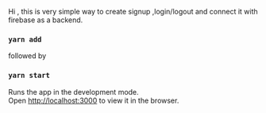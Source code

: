 Hi , this is very simple way to create signup ,login/logout  and connect it with firebase as a backend.

### `yarn add`
followed by
### `yarn start`

Runs the app in the development mode.<br />
Open [http://localhost:3000](http://localhost:3000) to view it in the browser.
   
